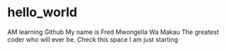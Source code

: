 # hello_world
AM learning Github
My name is Fred Mwongella Wa Makau
The greatest coder who will ever be.
Check this space
I am just starting
